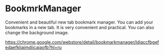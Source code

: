 # BookmrkManager
Convenient and beautiful new tab bookmark manager.
You can add your bookmarks in a new tab. It is very convenient and practical. You can also change the background image.

https://chrome.google.com/webstore/detail/bookmarkmanager/ldjaccfbgefedaefkliajmdiicajaofb?hl=ru
